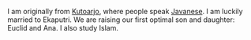 I am originally from [Kutoarjo](https://en.wikipedia.org/wiki/Kutoarjo,_Purworejo),
where people speak [Javanese](https://en.wikipedia.org/wiki/Javanese_language).
I am luckily married to Ekaputri.
We are raising our first optimal son and daughter: Euclid and Ana.
I also study Islam.
